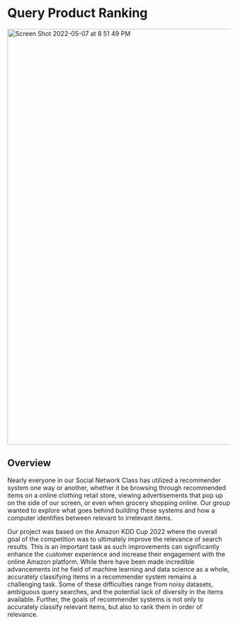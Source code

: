 # Query Product Ranking


<img width="939" alt="Screen Shot 2022-05-07 at 8 51 49 PM" src="https://user-images.githubusercontent.com/69778066/167278431-32511d2c-e993-4412-b06d-44200fabb49c.png">


## Overview
Nearly everyone in our Social Network Class has utilized a recommender system one way or another, whether it be browsing through recommended items on a online clothing retail store, viewing advertisements that pop up on the side of our screen, or even when grocery shopping online. Our group wanted to explore what goes behind building these systems and how a computer identifies between relevant to irrelevant items. 

Our project was based on the Amazon KDD Cup 2022 where the overall goal of the competition was to ultimately improve the relevance of search results. This is an important task as such improvements can significantly enhance the customer experience and increase their engagement with the online Amazon platform. While there have been made incredible advancements int he field of machine learning and data science as a whole, accurately classifying items in a recommender system remains a challenging task. Some of these difficulties range from noisy datasets, ambiguous query searches, and the potential lack of diversity in the items available. Further, the goals of recommender systems is not only to accurately classify relevant items, but also to rank them in order of relevance. 



